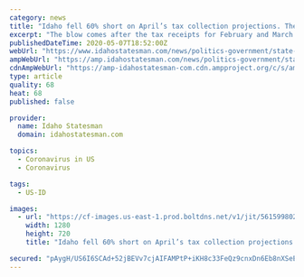 ```yaml
---
category: news
title: "Idaho fell 60% short on April’s tax collection projections. The problem? Coronavirus"
excerpt: "The blow comes after the tax receipts for February and March exceed projections, indicating Idaho’s economy was churning."
publishedDateTime: 2020-05-07T18:52:00Z
webUrl: "https://www.idahostatesman.com/news/politics-government/state-politics/article242570811.html"
ampWebUrl: "https://amp.idahostatesman.com/news/politics-government/state-politics/article242570811.html"
cdnAmpWebUrl: "https://amp-idahostatesman-com.cdn.ampproject.org/c/s/amp.idahostatesman.com/news/politics-government/state-politics/article242570811.html"
type: article
quality: 68
heat: 68
published: false

provider:
  name: Idaho Statesman
  domain: idahostatesman.com

topics:
  - Coronavirus in US
  - Coronavirus

tags:
  - US-ID

images:
  - url: "https://cf-images.us-east-1.prod.boltdns.net/v1/jit/5615998029001/2db98b82-c50b-4c5f-9e58-e9674ac23a25/main/1280x720/1m49s813ms/match/image.jpg"
    width: 1280
    height: 720
    title: "Idaho fell 60% short on April’s tax collection projections. The problem? Coronavirus"

secured: "pAygH/US6I6SCAd+52jBEVv7cjAIFAMPtP+iKH8c33FeQz9cnxDn6Eb8nXSeEVyfZWZfehZ93CCNDIGK6hPW+yta9rZDpH6QPFjYapBLQgqvCpVoG8MwSZcXOSQq6ZR9ryqDB/x+bSKT9oSDoR34oWCa/72Dr7A7EC4n9/jxbjoFHtComZb542xCvQ11SND7MR7fUSveDftmMmhfXdMo5O4gFrwnne1SSL4k5Ncr6/S5Q0K6jLjtU0WvuBsabPdb/plrslZF6UjzynFozdoDVMrRGFj/S0SDKqVZu6VL8v4ezANvW1ajgAgtllDdSDqY76a8MUZDALqD1YCIn0yF6VM+HRDYphiPv0+kqS8wqo2hfnJWQ6igmCjQSrjhJHJeHqWmBQQMeE0qmMDtvH0J0s0EnMyJIFndmD/r1aDwj37xE+UuM5bHc+fp5HBWABce8s/TZTdqyDXG36EgfK5q5iIzcFCTWpFcrQ8DalNMjw4=;4ZTWZc9J42k/yfjZQWgnDg=="
---
```


